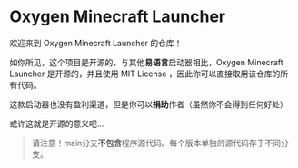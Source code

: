 # Oxygen Minecraft Launcher
欢迎来到 Oxygen Minecraft Launcher 的仓库！

如你所见，这个项目是开源的，与其他**易语言**启动器相比，Oxygen Minecraft Launcher 是开源的，并且使用 MIT License
 ，因此你可以直接取用该仓库的所有代码。

 这款启动器也没有盈利渠道，但是你可以**捐助**作者（虽然你不会得到任何好处）

 或许这就是开源的意义吧...

>请注意！main分支**不包含**程序源代码。每个版本单独的源代码存于不同分支。
